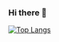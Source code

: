 ### Hi there 👋
[![Top Langs](https://github-readme-stats.vercel.app/api/top-langs/?username=OhkuboSGMS
)](https://github.com/anuraghazra/github-readme-stats)

<!--
**OhkuboSGMS/OhkuboSGMS** is a ✨ _special_ ✨ repository because its `README.md` (this file) appears on your GitHub profile.

Here are some ideas to get you started:

- 🔭 I’m currently working on ...
- 🌱 I’m currently learning ...
- 👯 I’m looking to collaborate on ...
- 🤔 I’m looking for help with ...
- 💬 Ask me about ...
- 📫 How to reach me: ...
- 😄 Pronouns: ...
- ⚡ Fun fact: ...
-->
